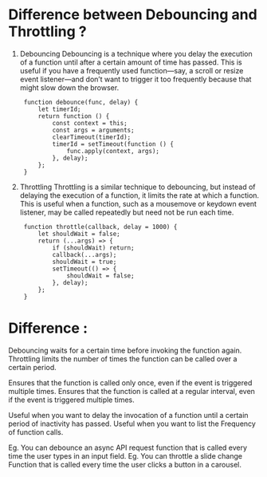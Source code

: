 # Difference between Debouncing and Throttling ? 

1. Debouncing
Debouncing is a technique where you delay the execution of a function until after a certain amount of time has passed. This is useful if you have a frequently used function—say, a scroll or resize event listener—and don’t want to trigger it too frequently because that might slow down the browser.


        function debounce(func, delay) {
            let timerId;
            return function () {
                const context = this;
                const args = arguments;
                clearTimeout(timerId);
                timerId = setTimeout(function () {
                    func.apply(context, args);
                }, delay);
            };
        }



2. Throttling
Throttling is a similar technique to debouncing, but instead of delaying the execution of a function, it limits the rate at which a function. This is useful when a function, such as a mousemove or keydown event listener, may be called repeatedly but need not be run each time.


        function throttle(callback, delay = 1000) {
            let shouldWait = false;
            return (...args) => {
                if (shouldWait) return;
                callback(...args);
                shouldWait = true;
                setTimeout(() => {
                    shouldWait = false;
                }, delay);
            };
        }


# Difference : 

Debouncing waits for a certain time before invoking the function again.
Throttling limits the number of times the function can be called over a certain period.


Ensures that the function is called only once, even if the event is triggered multiple times.
Ensures that the function is called at a regular interval, even if the event is triggered multiple times.


Useful when you want to delay the invocation of a function until a certain period of inactivity has passed.
Useful when you want to list the Frequency of function calls.


Eg. You can debounce an async API request function that is called every time the user types in an input field.
Eg. You can throttle a slide change Function that is called every time the user clicks a button in a carousel.